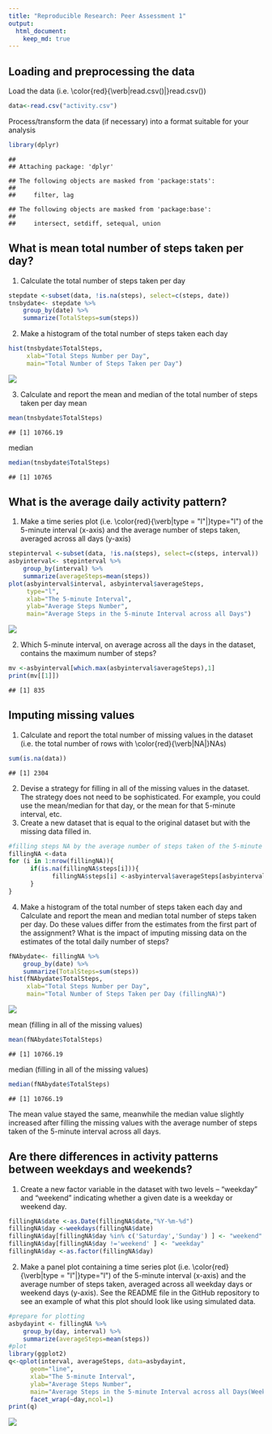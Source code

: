 ```yaml
---
title: "Reproducible Research: Peer Assessment 1"
output: 
  html_document:
    keep_md: true
---
```



## Loading and preprocessing the data

Load the data (i.e. \color{red}{\verb|read.csv()|}read.csv())

```r
data<-read.csv("activity.csv")
```

Process/transform the data (if necessary) into a format suitable for your analysis

```r
library(dplyr)
```

```
## 
## Attaching package: 'dplyr'
```

```
## The following objects are masked from 'package:stats':
## 
##     filter, lag
```

```
## The following objects are masked from 'package:base':
## 
##     intersect, setdiff, setequal, union
```

## What is mean total number of steps taken per day?

1. Calculate the total number of steps taken per day

```r
stepdate <-subset(data, !is.na(steps), select=c(steps, date))
tnsbydate<- stepdate %>% 
    group_by(date) %>% 
    summarize(TotalSteps=sum(steps))
```

2. Make a histogram of the total number of steps taken each day

```r
hist(tnsbydate$TotalSteps, 
     xlab="Total Steps Number per Day", 
     main="Total Number of Steps Taken per Day")
```

![](PA1_template_files/figure-html/histTotalNumberStepsDate-1.png)<!-- -->

3. Calculate and report the mean and median of the total number of steps taken per day
mean

```r
mean(tnsbydate$TotalSteps)
```

```
## [1] 10766.19
```
median

```r
median(tnsbydate$TotalSteps)
```

```
## [1] 10765
```

## What is the average daily activity pattern?

1. Make a time series plot (i.e. \color{red}{\verb|type = "l"|}type="l") of the 5-minute interval (x-axis) and the average number of steps taken, averaged across all days (y-axis)

```r
stepinterval <-subset(data, !is.na(steps), select=c(steps, interval))
asbyinterval<- stepinterval %>% 
    group_by(interval) %>% 
    summarize(averageSteps=mean(steps))
plot(asbyinterval$interval, asbyinterval$averageSteps, 
     type="l",
     xlab="The 5-minute Interval",
     ylab="Average Steps Number",
     main="Average Steps in the 5-minute Interval across all Days")
```

![](PA1_template_files/figure-html/averageStepsInterval-1.png)<!-- -->

2. Which 5-minute interval, on average across all the days in the dataset, contains the maximum number of steps?

```r
mv <-asbyinterval[which.max(asbyinterval$averageSteps),1]
print(mv[[1]])
```

```
## [1] 835
```

## Imputing missing values

1. Calculate and report the total number of missing values in the dataset (i.e. the total number of rows with \color{red}{\verb|NA|}NAs)

```r
sum(is.na(data))
```

```
## [1] 2304
```
2. Devise a strategy for filling in all of the missing values in the dataset. The strategy does not need to be sophisticated. For example, you could use the mean/median for that day, or the mean for that 5-minute interval, etc.
3. Create a new dataset that is equal to the original dataset but with the missing data filled in.

```r
#filling steps NA by the average number of steps taken of the 5-minute interval across all days
fillingNA <-data
for (i in 1:nrow(fillingNA)){
      if(is.na(fillingNA$steps[i])){
            fillingNA$steps[i] <-asbyinterval$averageSteps[asbyinterval$interval==fillingNA$interval[i]]
      }
}
```

4. Make a histogram of the total number of steps taken each day and Calculate and report the mean and median total number of steps taken per day. Do these values differ from the estimates from the first part of the assignment? What is the impact of imputing missing data on the estimates of the total daily number of steps?

```r
fNAbydate<- fillingNA %>% 
    group_by(date) %>% 
    summarize(TotalSteps=sum(steps))
hist(fNAbydate$TotalSteps, 
     xlab="Total Steps Number per Day", 
     main="Total Number of Steps Taken per Day (fillingNA)")
```

![](PA1_template_files/figure-html/fillingNAStepsDate-1.png)<!-- -->

mean (filling in all of the missing values)

```r
mean(fNAbydate$TotalSteps)
```

```
## [1] 10766.19
```
median (filling in all of the missing values)

```r
median(fNAbydate$TotalSteps)
```

```
## [1] 10766.19
```
The mean value stayed the same, meanwhile the median value slightly increased after filling the missing values with the average number of steps taken of the 5-minute interval across all days. 

## Are there differences in activity patterns between weekdays and weekends?

1. Create a new factor variable in the dataset with two levels – “weekday” and “weekend” indicating whether a given date is a weekday or weekend day.

```r
fillingNA$date <-as.Date(fillingNA$date,"%Y-%m-%d")
fillingNA$day <-weekdays(fillingNA$date)
fillingNA$day[fillingNA$day %in% c('Saturday','Sunday') ] <- "weekend"
fillingNA$day[fillingNA$day !='weekend' ] <- "weekday"
fillingNA$day <-as.factor(fillingNA$day)
```
2. Make a panel plot containing a time series plot (i.e. \color{red}{\verb|type = "l"|}type="l") of the 5-minute interval (x-axis) and the average number of steps taken, averaged across all weekday days or weekend days (y-axis). See the README file in the GitHub repository to see an example of what this plot should look like using simulated data.

```r
#prepare for plotting
asbydayint <- fillingNA %>%
    group_by(day, interval) %>%
    summarize(averageSteps=mean(steps))
#plot
library(ggplot2)
q<-qplot(interval, averageSteps, data=asbydayint,
      geom="line",
      xlab="The 5-minute Interval",
      ylab="Average Steps Number",
      main="Average Steps in the 5-minute Interval across all Days(Weekend/Weekday)")+
      facet_wrap(~day,ncol=1)
print(q)
```

![](PA1_template_files/figure-html/panelPlot-1.png)<!-- -->
